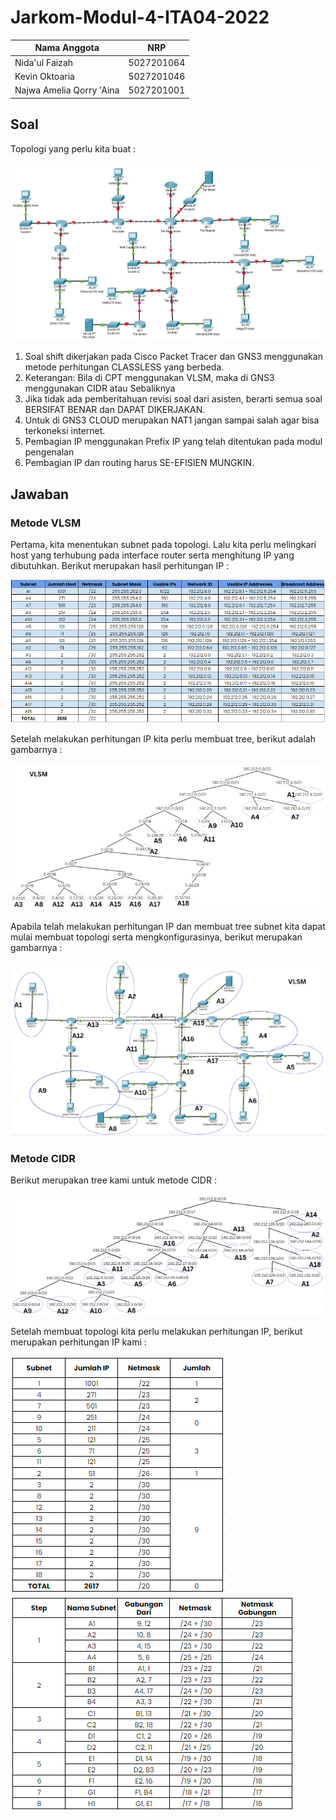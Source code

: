 # Jarkom-Modul-4-ITA04-2022
Nama Anggota | NRP
------------------- | --------------		
Nida'ul Faizah | 5027201064
Kevin Oktoaria | 5027201046
Najwa Amelia Qorry 'Aina | 5027201001

## Soal
Topologi yang perlu kita buat :

![Foto](./img/gambarsoal.png)

1. Soal shift dikerjakan pada Cisco Packet Tracer dan GNS3 menggunakan metode perhitungan CLASSLESS yang berbeda.
2. Keterangan: Bila di CPT menggunakan VLSM, maka di GNS3 menggunakan CIDR atau Sebaliknya
3. Jika tidak ada pemberitahuan revisi soal dari asisten, berarti semua soal BERSIFAT BENAR dan DAPAT DIKERJAKAN.
4. Untuk di GNS3 CLOUD merupakan NAT1 jangan sampai salah agar bisa terkoneksi internet.
5. Pembagian IP menggunakan Prefix IP yang telah ditentukan pada modul pengenalan
6. Pembagian IP dan routing harus SE-EFISIEN MUNGKIN.

## Jawaban
### Metode VLSM
Pertama, kita menentukan subnet pada topologi. Lalu kita perlu melingkari host yang terhubung pada interface router serta menghitung IP yang dibutuhkan. Berikut merupakan hasil perhitungan IP :

![Foto](./img/vlsm_2.PNG)

Setelah melakukan perhitungan IP kita perlu membuat tree, berikut adalah gambarnya :

![Foto](./img/vlsm_1.PNG)

Apabila telah melakukan perhitungan IP dan membuat tree subnet kita dapat mulai membuat topologi serta mengkonfigurasinya, berikut merupakan gambarnya :

![Foto](./img/vlsm_3.PNG)

### Metode CIDR
Berikut merupakan tree kami untuk metode CIDR :

![Foto](./img/cidr_1.PNG)

Setelah membuat topologi kita perlu melakukan perhitungan IP, berikut merupakan perhitungan IP kami :

![Foto](./img/cidr_2.1.PNG)
![Foto](./img/cidr_2.2.PNG)
